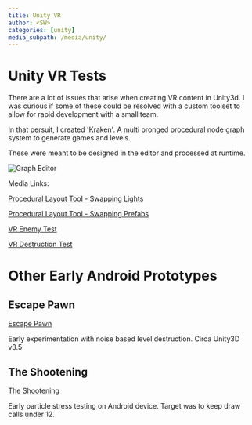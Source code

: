 ```yaml
---
title: Unity VR
author: <SW>
categories: [unity]
media_subpath: /media/unity/
---
```


# Unity VR Tests

There are a lot of issues that arise when creating VR content in Unity3d.
I was curious if some of these could be resolved with a custom toolset to allow for rapid development with a small team.

In that persuit, I created 'Kraken'.  A multi pronged procedural node graph system to generate games and levels.

These were meant to be designed in the editor and processed at runtime.

![Graph Editor](kraken_graph_editor.jpg)

Media Links:

[Procedural Layout Tool - Swapping Lights](https://www.youtube.com/watch?v=NDlg-uK0NFI)

[Procedural Layout Tool - Swapping Prefabs](https://www.youtube.com/watch?v=_c9elP4yZAk)

[VR Enemy Test](https://www.youtube.com/watch?v=_Hr0AfRI6nk)

[VR Destruction Test](https://www.youtube.com/watch?v=SsS8OVXHfko)



# Other Early Android Prototypes

## Escape Pawn

[Escape Pawn](https://youtu.be/5sR0MXlD1n8)

Early experimentation with noise based level destruction.  Circa Unity3D v3.5


## The Shootening

[The Shootening](https://www.youtube.com/watch?v=MPRKRf6xgtw)

Early particle stress testing on Android device. Target was to keep draw calls under 12.
